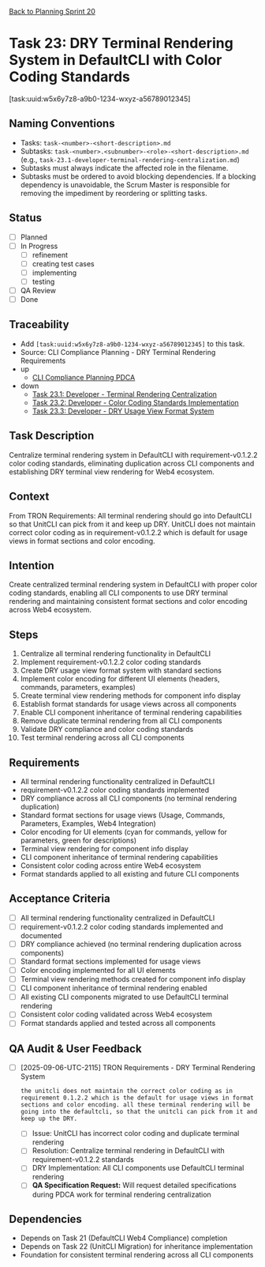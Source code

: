 [Back to Planning Sprint 20](./planning.md)

# Task 23: DRY Terminal Rendering System in DefaultCLI with Color Coding Standards
[task:uuid:w5x6y7z8-a9b0-1234-wxyz-a56789012345]

## Naming Conventions
- Tasks: `task-<number>-<short-description>.md`
- Subtasks: `task-<number>.<subnumber>-<role>-<short-description>.md` (e.g., `task-23.1-developer-terminal-rendering-centralization.md`)
- Subtasks must always indicate the affected role in the filename.
- Subtasks must be ordered to avoid blocking dependencies. If a blocking dependency is unavoidable, the Scrum Master is responsible for removing the impediment by reordering or splitting tasks.

## Status
- [ ] Planned
- [ ] In Progress
  - [ ] refinement
  - [ ] creating test cases
  - [ ] implementing
  - [ ] testing
- [ ] QA Review
- [ ] Done

## Traceability
- Add `[task:uuid:w5x6y7z8-a9b0-1234-wxyz-a56789012345]` to this task.
- Source: CLI Compliance Planning - DRY Terminal Rendering Requirements
- up
  - [CLI Compliance Planning PDCA](../../project.journal/2025-09-05-UTC-1300-branch-switch-session/pdca/role/po/2025-09-06-UTC-2115-comprehensive-cli-compliance-task-planning.pdca.md)
- down
  - [Task 23.1: Developer - Terminal Rendering Centralization](./task-23.1-developer-terminal-rendering-centralization.md)
  - [Task 23.2: Developer - Color Coding Standards Implementation](./task-23.2-developer-color-coding-standards.md)
  - [Task 23.3: Developer - DRY Usage View Format System](./task-23.3-developer-dry-usage-format.md)

## Task Description
Centralize terminal rendering system in DefaultCLI with requirement-v0.1.2.2 color coding standards, eliminating duplication across CLI components and establishing DRY terminal view rendering for Web4 ecosystem.

## Context
From TRON Requirements: All terminal rendering should go into DefaultCLI so that UnitCLI can pick from it and keep up DRY. UnitCLI does not maintain correct color coding as in requirement-v0.1.2.2 which is default for usage views in format sections and color encoding.

## Intention
Create centralized terminal rendering system in DefaultCLI with proper color coding standards, enabling all CLI components to use DRY terminal rendering and maintaining consistent format sections and color encoding across Web4 ecosystem.

## Steps
1. Centralize all terminal rendering functionality in DefaultCLI
2. Implement requirement-v0.1.2.2 color coding standards
3. Create DRY usage view format system with standard sections
4. Implement color encoding for different UI elements (headers, commands, parameters, examples)
5. Create terminal view rendering methods for component info display
6. Establish format standards for usage views across all components
7. Enable CLI component inheritance of terminal rendering capabilities
8. Remove duplicate terminal rendering from all CLI components
9. Validate DRY compliance and color coding standards
10. Test terminal rendering across all CLI components

## Requirements
- All terminal rendering functionality centralized in DefaultCLI
- requirement-v0.1.2.2 color coding standards implemented
- DRY compliance across all CLI components (no terminal rendering duplication)
- Standard format sections for usage views (Usage, Commands, Parameters, Examples, Web4 Integration)
- Color encoding for UI elements (cyan for commands, yellow for parameters, green for descriptions)
- Terminal view rendering for component info display
- CLI component inheritance of terminal rendering capabilities
- Consistent color coding across entire Web4 ecosystem
- Format standards applied to all existing and future CLI components

## Acceptance Criteria
- [ ] All terminal rendering functionality centralized in DefaultCLI
- [ ] requirement-v0.1.2.2 color coding standards implemented and documented
- [ ] DRY compliance achieved (no terminal rendering duplication across components)
- [ ] Standard format sections implemented for usage views
- [ ] Color encoding implemented for all UI elements
- [ ] Terminal view rendering methods created for component info display
- [ ] CLI component inheritance of terminal rendering enabled
- [ ] All existing CLI components migrated to use DefaultCLI terminal rendering
- [ ] Consistent color coding validated across Web4 ecosystem
- [ ] Format standards applied and tested across all components

## QA Audit & User Feedback
- [ ] [2025-09-06-UTC-2115] TRON Requirements - DRY Terminal Rendering System
  ```quote
  the unitcli does not maintain the correct color coding as in requirement 0.1.2.2 which is the default for usage views in format sections and color encoding. all these terminal rendering will be going into the defaultcli, so that the unitcli can pick from it and keep up the DRY.
  ```
  - [ ] Issue: UnitCLI has incorrect color coding and duplicate terminal rendering
  - [ ] Resolution: Centralize terminal rendering in DefaultCLI with requirement-v0.1.2.2 standards
  - [ ] DRY Implementation: All CLI components use DefaultCLI terminal rendering
  - [ ] **QA Specification Request:** Will request detailed specifications during PDCA work for terminal rendering centralization

## Dependencies
- Depends on Task 21 (DefaultCLI Web4 Compliance) completion
- Depends on Task 22 (UnitCLI Migration) for inheritance implementation
- Foundation for consistent terminal rendering across all CLI components
